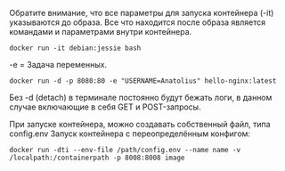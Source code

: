 Обратите внимание, что все параметры для запуска контейнера (-it) указываются до образа.
Все что находится после образа является командами и параметрами внутри контейнера.
```
docker run -it debian:jessie bash
```
-e = Задача переменных.
```
docker run -d -p 8080:80 -e "USERNAME=Anatolius" hello-nginx:latest
```
Без -d (detach) в терминале постоянно будут бежать логи, в данном случае включающие в себя GET и POST-запросы.

При запуске контейнера, можно создавать собственный файл, типа config.env
Запуск контейнера с переопределённым конфигом:
```
docker run -dti --env-file /path/config.env --name name -v /localpath:/containerpath -p 8008:8008 image
```
